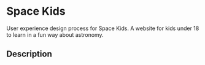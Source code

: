 # Space Kids
User experience design process for Space Kids. A website for kids under 18 to learn in a fun way about astronomy.

## Description
